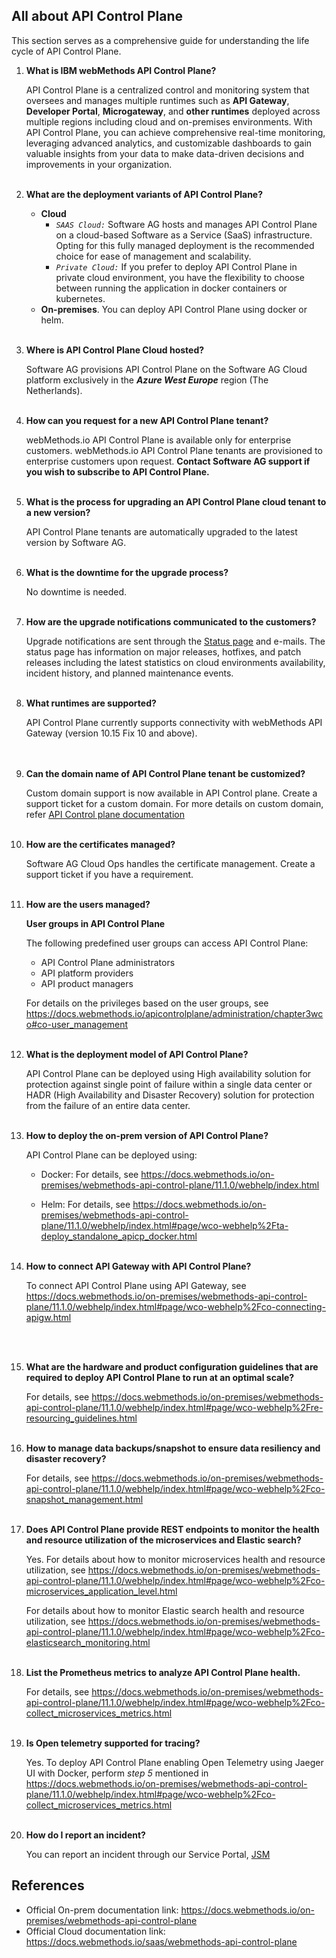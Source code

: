 ## All about API Control Plane

This section serves as a comprehensive guide for understanding the life cycle of API Control Plane.

1. <b>What is IBM webMethods API Control Plane?</b>

   API Control Plane is a centralized control and monitoring system that oversees and manages multiple runtimes such as <b>API Gateway</b>, <b>Developer Portal</b>, <b>Microgateway</b>, and <b>other runtimes</b> deployed across multiple
   regions including cloud and on-premises environments. With API Control Plane, you can achieve comprehensive real-time monitoring, leveraging advanced analytics, and customizable dashboards to gain valuable
   insights from your data to make data-driven decisions and improvements in your organization.
   <br><br>
2. <b>What are the deployment variants of API Control Plane?</b>

    - **Cloud**
        - *```SAAS Cloud:```* Software AG hosts and manages API Control Plane on a cloud-based Software as a Service (SaaS) infrastructure. Opting for this fully managed deployment is the recommended choice for ease of
          management and scalability.
        - *```Private Cloud:```* If you prefer to deploy API Control Plane in private cloud environment, you have the flexibility to choose between running the application in docker containers or kubernetes.
    - **On-premises**. You can deploy API Control Plane using docker or helm.
      <br><br>
3. <b>Where is API Control Plane Cloud hosted?</b>

   Software AG provisions API Control Plane on the Software AG Cloud platform exclusively in the *<b>Azure West Europe</b>* region (The Netherlands).
   <br><br>
4. <b>How can you request for a new API Control Plane tenant?</b>

   webMethods.io API Control Plane is available only for enterprise customers. webMethods.io API Control Plane tenants are provisioned to enterprise customers upon request. <b>Contact Software AG support if you wish
   to subscribe to API Control Plane.</b>
   <br><br>
5. <b>What is the process for upgrading an API Control Plane cloud tenant to a new version?</b>

   API Control Plane tenants are automatically upgraded to the latest version by Software AG.
   <br><br>
6. <b>What is the downtime for the upgrade process?</b>

   No downtime is needed.
   <br><br>
7. <b>How are the upgrade notifications communicated to the customers?</b>

   Upgrade notifications are sent through the [Status page](https://status.webmethods.io/) and e-mails. The status page has information on major releases, hotfixes, and patch releases including the latest
   statistics on cloud environments availability, incident history, and planned maintenance events.
   <br><br>
8. <b>What runtimes are supported?</b>

   API Control Plane currently supports connectivity with webMethods API Gateway (version 10.15 Fix 10 and above).  
   <br><br>
9. <b>Can the domain name of API Control Plane tenant be customized?</b>

   Custom domain support is now available in API Control plane. Create a support ticket for a custom domain. For more details on custom domain,
   refer [API Control plane documentation](https://docs.webmethods.io/apicontrolplane/administration/chapter3wco/)
   <br><br>
11. <b>How are the certificates managed?</b>

    Software AG Cloud Ops handles the certificate management. Create a support ticket if you have a requirement.
    <br><br>
12. <b>How are the users managed?</b>

    **User groups in API Control Plane**

    The following predefined user groups can access API Control Plane:

    -	API Control Plane administrators
    -	API platform providers
    -	API product managers

    For details on the privileges based on the user groups, see https://docs.webmethods.io/apicontrolplane/administration/chapter3wco#co-user_management
    <br><br>
13. <b>What is the deployment model of API Control Plane?</b>

    API Control Plane can be deployed using High availability solution for protection against single point of failure within a single data center or HADR (High Availability and Disaster Recovery) solution for
    protection from the failure of an entire data center.
    <br><br>
14. <b>How to deploy the on-prem version of API Control Plane?</b>

    API Control Plane can be deployed using:

    - Docker: For details, see https://docs.webmethods.io/on-premises/webmethods-api-control-plane/11.1.0/webhelp/index.html

    - Helm: For details, see https://docs.webmethods.io/on-premises/webmethods-api-control-plane/11.1.0/webhelp/index.html#page/wco-webhelp%2Fta-deploy_standalone_apicp_docker.html
      <br><br>
15. <b>How to connect API Gateway with API Control Plane?</b>

    To connect API Control Plane using API Gateway, see https://docs.webmethods.io/on-premises/webmethods-api-control-plane/11.1.0/webhelp/index.html#page/wco-webhelp%2Fco-connecting-apigw.html

    <br><br>
16. <b>What are the hardware and product configuration guidelines that are required to deploy API Control Plane to run at an optimal scale?</b>

    For details, see https://docs.webmethods.io/on-premises/webmethods-api-control-plane/11.1.0/webhelp/index.html#page/wco-webhelp%2Fre-resourcing_guidelines.html
    <br><br>
17. <b>How to manage data backups/snapshot to ensure data resiliency and disaster recovery?</b>

    For details, see https://docs.webmethods.io/on-premises/webmethods-api-control-plane/11.1.0/webhelp/index.html#page/wco-webhelp%2Fco-snapshot_management.html
    <br><br>
18. <b>Does API Control Plane provide REST endpoints to monitor the health and resource utilization of the microservices and Elastic search?</b>

    Yes. For details about how to monitor microservices health and resource utilization, see https://docs.webmethods.io/on-premises/webmethods-api-control-plane/11.1.0/webhelp/index.html#page/wco-webhelp%2Fco-microservices_application_level.html

    For details about how to monitor Elastic search health and resource utilization, see https://docs.webmethods.io/on-premises/webmethods-api-control-plane/11.1.0/webhelp/index.html#page/wco-webhelp%2Fco-elasticsearch_monitoring.html
    <br><br>
19. <b>List the Prometheus metrics to analyze API Control Plane health.</b>

    For details, see https://docs.webmethods.io/on-premises/webmethods-api-control-plane/11.1.0/webhelp/index.html#page/wco-webhelp%2Fco-collect_microservices_metrics.html
    <br><br>
20. <b>Is Open telemetry supported for tracing?</b>

    Yes. To deploy API Control Plane enabling Open Telemetry using Jaeger UI with Docker, perform *step 5* mentioned in
   https://docs.webmethods.io/on-premises/webmethods-api-control-plane/11.1.0/webhelp/index.html#page/wco-webhelp%2Fco-collect_microservices_metrics.html
    <br><br>
21. <b>How do I report an incident?</b>

    You can report an incident through our Service Portal, [JSM](https://getsupport.softwareag.com/)

## References

* Official On-prem documentation link: https://docs.webmethods.io/on-premises/webmethods-api-control-plane
* Official Cloud documentation link: https://docs.webmethods.io/saas/webmethods-api-control-plane 
